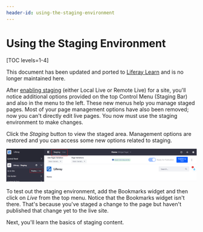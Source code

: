 ```yaml
---
header-id: using-the-staging-environment
---
```


# Using the Staging Environment

[TOC levels=1-4]

<aside class="alert alert-info">
  <span class="wysiwyg-color-blue120">This document has been updated and ported to <a href="https://learn.liferay.com/dxp/latest/en/site-building/publishing-tools/staging/staging-ui-reference.html">Liferay Learn</a> and is no longer maintained here.</span>
</aside>

After [enabling staging](/docs/7-2/user/-/knowledge_base/u/enabling-staging)
(either Local Live or Remote Live) for a site, you'll notice additional options
provided on the top Control Menu (Staging Bar) and also in the menu to the left.
These new menus help you manage staged pages. Most of your page management
options have also been removed; now you can't directly edit live pages. You now
must use the staging environment to make changes.

<!-- Removed Staging video divs. Put back when it's available for 7.2. -->

Click the *Staging* button to view the staged area. Management options are
restored and you can access some new options related to staging. 

![Figure 1: You can see the new staging options added to the top and left of your screen.](../../../../images/staging-live-page.png)

To test out the staging environment, add the Bookmarks widget and then click on
*Live* from the top menu. Notice that the Bookmarks widget isn't there. That's
because you've staged a change to the page but haven't published that change yet
to the live site.

Next, you'll learn the basics of staging content.

